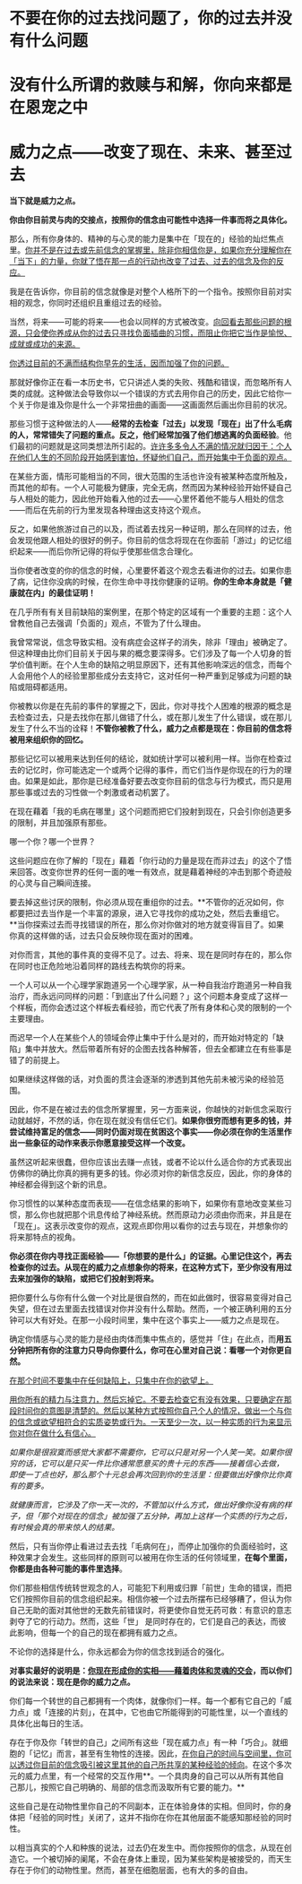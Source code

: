 # 不要在你的过去找问题了，你的过去并没有什么问题

# 没有什么所谓的救赎与和解，你向来都是在恩宠之中

# 威力之点——改变了现在、未来、甚至过去

**当下就是威力之点。**

**你由你目前灵与肉的交接点，按照你的信念由可能性中选择一件事而将之具体化。**

那么，所有你身体的、精神的与心灵的能力是集中在「现在的」经验的灿烂焦点里。<u>你并不是在过去或先前信念的掌握里，除非你相信你是，如果你充分理解你在「当下」的力量，你就了悟在那一点的行动也改变了过去、过去的信念及你的反应。</u>

我是在告诉你，你目前的信念就像是对整个人格所下的一个指令。按照你目前对实相的观念，你同时还组织且重组过去的经验。

当然，将来——可能的将来——也会以同样的方式被改变。<u>向回看去那些问题的根源，只会使你养成从你的过去只寻找负面插曲的习惯，而阻止你把它当作是愉悦、成就或成功的来源。</u>

<u>你透过目前的不满而结构你早先的生活，因而加强了你的问题。</u>

那就好像你正在看一本历史书，它只讲述人类的失败、残酷和错误，而忽略所有人类的成就。这种做法会导致你以一个错误的方式去用你自己的历史，因此它给你一个关于你是谁及你是什么一个非常扭曲的画面——这画面然后画出你目前的状况。

那些习惯于这种做法的人——**经常的去检查「过去」以发现「现在」出了什么毛病的人，常常错失了问题的重点。反之，他们经常加强了他们想逃离的负面经验**。他们最初的问题就是这同类想法所引起的。<u>许许多多令人不满的情况就归因于：个人在他们人生的不同阶段开始感到害怕，怀疑他们自己，而开始集中于负面的观点。</u>

在某些方面，情形可能相当的不同，很大范围的生活也许没有被某种态度所触及，而其他的却有。一个人可能极为健康，完全无病，然而因为某种经验开始怀疑自己与人相处的能力，因此他开始看入他的过去——心里怀着他不能与人相处的信念——而后在先前的行为里发现各种理由这支持这个观点。

反之，如果他旅游过自己的以及，而试着去找另一种证明，那么在同样的过去，他会发现他跟人相处的很好的例子。你目前的信念将现在在你面前「游过」的记忆组织起来——而后你所记得的将似乎使那些信念合理化。

当你使者改变的你的信念的时候，心里要怀着这个观念去看进你的过去。如果你患了病，记住你没病的时候，在你生命中寻找你健康的证明。**你的生命本身就是「健康就在内」的最佳证明！**

在几乎所有有关目前缺陷的案例里，在那个特定的区域有一个重要的主题：这个人曾教他自己去强调「负面的」观点，不管为了什么理由。

我曾常常说，信念导致实相。没有病症会这样子的消失，除非「理由」被确定了。但这种理由比你们目前关于因与果的概念要深得多。它们涉及了每一个人切身的哲学价值判断。在个人生命的缺陷之明显原因下，还有其他影响深远的信念，而每个人会用他个人的经验里那些成分去支持它，这对任何一种严重到足够成为问题的缺陷或阻碍都适用。

你被教以你是在先前的事件的掌握之下，因此，你对寻找个人困难的根源的概念是去检查过去，只是去找你在那儿做错了什么，或在那儿发生了什么错误，或在那儿发生了什么不当的诠释！**不管你被教了什么，威力之点都是现在：你目前的信念将被用来组织你的回忆。**

那些记忆可以被用来达到任何的结论，就如统计学可以被利用一样。当你在检查过去的记忆时，你可能选定一个或两个记得的事件，而它们当作是你现在的行为的理由。如果是如此，那你是已经准备好要去改变你目前的信念与行为模式，而只是用那些事或过去的习性做一个刺激或者动机罢了。

在现在藉着「我的毛病在哪里」这个问题而把它们投射到现在，只会引你创造更多的限制，并且加强原有那些。

哪一个你？哪一个世界？

这些问题应在你了解的「现在」藉着「你行动的力量是现在而非过去」的这个了悟来回答。改变你世界的任何一面的唯一有效点，就是藉着神经的冲击到那个奇迹般的心灵与自己瞬间连接。

要去掉这些讨厌的限制，你必须从现在重组你的过去。**不管你的近况如何，你都要把过去当作是一个丰富的源泉，进入它寻找你的成功之处，然后去重组它。**当你探索过去而寻找错误的所在，那么你对你做对的地方就变得盲目了。如果你真的这样做的话，过去只会反映你现在面对的困难。

对你而言，其他的事件真的变得不见了。过去、将来、现在是同时存在的，那么你在同时也正危险地沿着同样的路线去构筑你的将来。

一个人可以从一个心理学家跑道另一个心理学家，从一种自我治疗跑道另一种自我治疗，而永远问同样的问题：「到底出了什么问题？」这个问题本身变成了这样一个样板，而你会透过这个样板去看经验，而它代表了所有身体和心灵的限制的一个主要理由。

而迟早一个人在某些个人的领域会停止集中于什么是对的，而开始对特定的「缺陷」集中并放大。然后带着所有好的企图去找各种解答，但去全都建立在有些事是错了的前提上。

如果继续这样做的话，对负面的贯注会逐渐的渗透到其他先前未被污染的经验范围。

因此，你不是在被过去的信念所掌握里，另一方面来说，你越快的对新信念采取行动就越好，不然的话，你在现在就没有信任它们。**如果你很穷而想有更多的钱，并尝试维持富足的信念——同时仍面对现在贫困这个事实——你必须在你的生活里作出一些象征的动作来表示你愿意接受这样一个改变。**

虽然这听起来很蠢，但你应该出去赚一点钱，或者不论以什么适合你的方式表现出仿佛你的确比你真的拥有更多的钱。你必须对你的新信念反应，因此，你的身体的神经都会得到这个新的讯息。

你习惯性的以某种态度而表现——在信念结果的影响下，如果你有意地改变某些习惯，那么你也就把那个讯息传给了神经系统。然而原动力必须由你而来，并且是在「现在」。这表示改变你的观点，这观点即你用以看你的过去与现在，并想象你的将来那特点的视角。

**你必须在你内寻找正面经验——「你想要的是什么」的证据。心里记住这个，再去检查你的过去。从现在的威力之点想象你的将来，在这种方式下，至少你没有用过去来加强你的缺陷，或把它们投射到将来。**

把你要什么与你有什么做一个对比是很自然的，而在如此做时，很容易变得对自己失望，但在过去里面去找错误对你并没有什么帮助。然而，一个被正确利用的五分钟可以大有好处。在那一小段时间里，集中在这个事实上——威力之点是现在。

确定你情感与心灵的能力是经由肉体而集中焦点的，感觉并「住」在此点，而**用五分钟把所有你的注意力只导向你要什么，你可在心里对自己说：看哪一个对你更自然。**

<u>在那个时间不要集中在任何缺陷上，只集中在你的欲望上。</u>

<u>用你所有的精力与注意力，然后忘掉它。不要去检查它有没有效果，只要确定在那段时间你的意图是清楚的。然后以某种方式按照你自己个人的情况，做出一个与你的信念或欲望相符合的实质姿势或行为。一天至少一次，以一种实质的行为来显示你对你在做什么有信心。</u>

*如果你是很寂寞而感觉大家都不需要你，它可以只是对另一个人笑一笑。如果你很穷的话，它可以是只买一件比你通常愿意买的贵十元的东西——接着信心去做，即使一丁点也好，那么那个十元总会再次回到你的生活里：但要做出好像你比你真有的要多。*

*就健康而言，它涉及了你一天一次的，不管加以什么方式，做出好像你没有病的样子，但「那个对现在的信念」被加强了五分钟，再加上这样一个实质的行为之后，有时候会真的带来惊人的结果。*

然后，只有当你停止看进过去去找「毛病何在」，而停止加强你的负面经验时，这种效果才会发生。这些同样的原则可以被用在你生活的任何领域里，**在每个里面，你都是由各种可能的事件里选择**。

你们那些相信传统转世观念的人，可能犯下利用或归罪「前世」生命的错误，而把它们按照你目前的信念组织起来。相信你被一个过去所摆布已经够糟了，但认为你自己无助的面对其他世的无数先前错误时，将更使你自觉无药可救：有意识的意志剥夺了它的行动力。然而，这些「世」 是同时存在的，它们是自己的表达，而彼此影响，但每一个的自己的现在都拥有威力之点。

不论你的选择是什么，你永远都会为你的信念找到适合的强化。

**对事实最好的说明是：<u>你现在形成你的实相——藉着肉体和灵魂的交会</u>，而以你们的说法来说：现在是你的威力之点。**

你们每一个转世的自己都拥有一个肉体，就像你们一样。每一个都有它自己的「威力点」或「连接的片刻」，在其中，它也由它所能得到的可能性里，以一个直线的具体化出每日的生活。

存在于你及你「转世的自己」之间所有这些「现在威力点」有一种「巧合」。就细胞的「记忆」而言，甚至有生物性的连接。因此，<u>在你自己的时间与空间里，你可以透过你目前的信念吸引被这里其他的自己所共享的某种经验的倾向</u>。在这个多次元的威力点里，有一个经常的交互作用**。一个具肉身的自己可以从所有其他自己那儿，按照它自己明确的、局部的信念而汲取所有它要的能力。**

这些自己是在动物性里你自己的不同副本，正在体验身体的实相。但同时，你的身体把「经验的同时性」关闭了，这并不指你在你在其他层面不能感知那经验的同时性。

以相当真实的个人和种族的说法，过去仍在发生中。而你按照你的信念，从现在创造它。一个被切掉的阑尾，不会在身体上重现，因为某些架构是被接受的，而天生存在于你们的动物性里。然而，甚至在细胞层面，也有大的多的自由。



